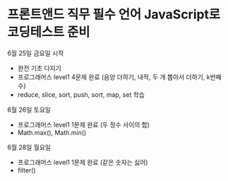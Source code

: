 # 프론트앤드 직무 필수 언어 JavaScript로 코딩테스트 준비

6월 25일 금요일 시작
- 완전 기초 다지기
- 프로그래머스 level1 4문제 완료 (음양 더하기, 내적, 두 개 뽑아서 더하기, k번째 수)
- reduce, slice, sort, push, sort, map, set 학습

6월 26일 토요일
- 프로그래머스 level1 1문제 완료 (두 정수 사이의 합)
- Math.max(), Math.min()

6월 28일 월요일
- 프로그래머스 level1 1문제 완료 (같은 숫자는 싫어)
- filter()



